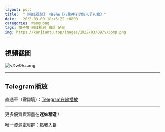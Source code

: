 ```yaml
---
layout: post
title:  "【网红视频】 柚子猫《八重神子的情人节礼物》"
date:   2022-03-09 18:46:22 +0800
categories: WangHong
tags: 柚子猫 网红视频 白虎 足交
img: https://kanjiantu.top/images/2022/03/09/vX0omp.png
---
```



## 視頻截圖

![vXw9hz.png](https://kanjiantu.top/images/2022/03/09/vX0sUC.png)

* * *
## Telegram播放

直通車（需翻墻）：[Telegram在線播放](https://t.me/mimeijingxuan/4)

* * *
更多優質資源盡在**迷妹精選**！

唯一資源電報群：[點我入群](https://t.me/mimeijingxuan)


